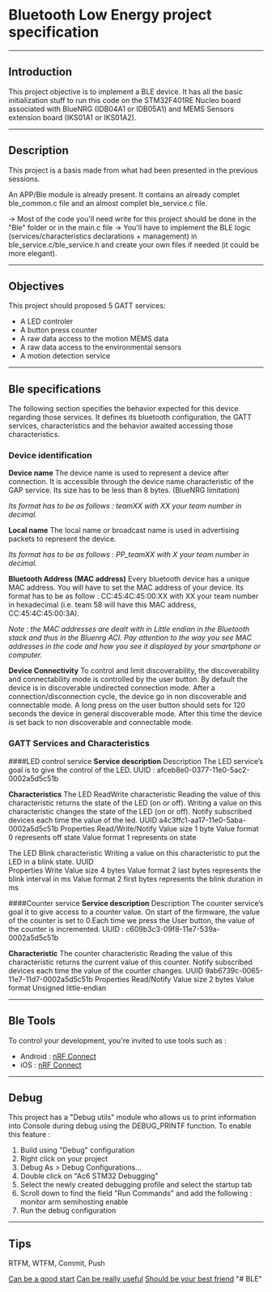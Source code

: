 # Bluetooth Low Energy project specification
___
## Introduction
This project objective is to implement a BLE device.
It has all the basic initialization stuff to run this code on the STM32F401RE Nucleo board associated with BlueNRG (IDB04A1 or IDB05A1) and MEMS Sensors extension board (IKS01A1 or IKS01A2).

___
## Description
This project is a basis made from what had been presented in the previous sessions. 

An APP/Ble module is already present. It contains an already complet ble_common.c file and an almost complet ble_service.c file.

-> Most of the code you'll need write for this project should be done in the "Ble" folder or in the main.c file
-> You'll have to implement the BLE logic (services/characteristics declarations + management) in ble_service.c/ble_service.h and create your own files if needed (it could be more elegant).

___
## Objectives
This project should proposed 5 GATT services:
* A LED controler
* A button press counter
* A raw data access to the motion MEMS data
* A raw data access to the environmental sensors
* A motion detection service

___
## Ble specifications
The following section specifies the behavior expected for this device regarding those services. It defines its bluetooth configuration, the GATT services, characteristics and the behavior awaited accessing those characteristics.

### Device identification
**Device name**
The device name is used to represent a device after connection. It is accessible through the device name characteristic of the GAP service. Its size has to be less than 8 bytes. (BlueNRG limitation)

*Its format has to be as follows : teamXX with XX your team number in decimal.*

**Local name**
The local name or broadcast name is used in advertising packets to represent the device.

*Its format has to be as follows : PP_teamXX with X your team number in decimal.*

**Bluetooth Address (MAC address)**
Every bluetooth device has a unique MAC address. You will have to set the MAC address of your device. Its format has to be as follow : CC:45:4C:45:00:XX with XX your team number in hexadecimal (i.e. team 58 will have this MAC address, CC:45:4C:45:00:3A).

*Note : the MAC addresses are dealt with in Little endian in the Bluetooth stack and thus in the Bluenrg ACI. Pay attention to the way you see MAC addresses in the code and how you see it displayed by your smartphone or computer.*

**Device Connectivity**
To control and limit discoverability, the discoverability and connectability mode is controlled by the user button.
By default the device is in discoverable undirected connection mode. After a connection/disconnection cycle, the device go in non discoverable and connectable mode. A long press on the user button should sets for 120 seconds the device in general discoverable mode. After this time the device is set back to non discoverable and connectable mode.

### GATT Services and Characteristics
####LED control service
**Service description**
Description The LED service’s goal is to give the control of the LED.
UUID : afceb8e0-0377-11e0-5ac2-0002a5d5c51b

**Characteristics**
The LED ReadWrite characteristic
    Reading the value of this characteristic returns the state of the LED (on or off).
    Writing a value on this characteristic changes the state of the LED (on or off).
    Notify subscribed devices each time the value of the led.
UUID         a4c3ffc1-aa17-11e0-5aba-0002a5d5c51b
Properties   Read/Write/Notify
Value size   1 byte
Value format 0 represents off state
Value format 1 represents on state

The LED Blink characteristic
    Writing a value on this characteristic to put the LED in a blink state.
UUID        
Properties   Write
Value size   4 bytes
Value format 2 last bytes represents the blink interval in ms
Value format 2 first bytes represents the blink duration in ms

####Counter service
**Service description**
Description The counter service’s goal it to give access to a counter value. On start of the firmware, the value of the counter is set to 0.Each time we press the User button, the value of the counter is incremented.
UUID : c609b3c3-09f8-11e7-539a-0002a5d5c51b


**Characteristic**
The counter characteristic
    Reading the value of this characteristic returns the current value of this counter.
    Notify subscribed devices each time the value of the counter changes.
UUID            9ab6739c-0065-11e7-11d7-0002a5d5c51b
Properties      Read/Notify
Value size      2 bytes
Value format    Unsigned little-endian

___
## Ble Tools
To control your development, you're invited to use tools such as :
* Android : [nRF Connect](https://play.google.com/store/apps/details?id=no.nordicsemi.android.mcp&hl=fr)
* iOS : [nRF Connect](https://itunes.apple.com/fr/app/nrf-connect/id1054362403?mt=8)
___
## Debug
This project has a "Debug utils" module who allows us to print information into Console during debug using the DEBUG_PRINTF function. To enable this feature :
1. Build using "Debug" configuration
2. Right click on your project
3. Debug As > Debug Configurations...
4. Double click on "Ac6 STM32 Debugging"
5. Select the newly created debugging profile and select the startup tab
6. Scroll down to find the field "Run Commands" and add the following : monitor arm semihosting enable
7. Run the debug configuration

___
## Tips
RTFM, WTFM, Commit, Push

[Can be a good start](http://www.st.com/en/embedded-software/x-cube-ble1.html)
[Can be really useful](http://www.st.com/content/ccc/resource/technical/document/programming_manual/1c/7e/d3/a6/d0/52/4a/35/DM00141271.pdf/files/DM00141271.pdf/jcr:content/translations/en.DM00141271.pdf)
[Should be your best friend](http://lmgtfy.com/?q=bluenrg+stm32)
"# BLE" 

